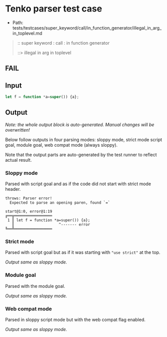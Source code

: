 # Tenko parser test case

- Path: tests/testcases/super_keyword/call/in_function_generator/illegal_in_arg_in_toplevel.md

> :: super keyword : call : in function generator
>
> ::> illegal in arg in toplevel
## FAIL

## Input


`````js
let f = function *a=super()) {a};
`````

## Output

_Note: the whole output block is auto-generated. Manual changes will be overwritten!_

Below follow outputs in four parsing modes: sloppy mode, strict mode script goal, module goal, web compat mode (always sloppy).

Note that the output parts are auto-generated by the test runner to reflect actual result.

### Sloppy mode

Parsed with script goal and as if the code did not start with strict mode header.

`````
throws: Parser error!
  Expected to parse an opening paren, found `=`

start@1:0, error@1:19
╔══╦═════════════════
 1 ║ let f = function *a=super()) {a};
   ║                    ^------- error
╚══╩═════════════════

`````

### Strict mode

Parsed with script goal but as if it was starting with `"use strict"` at the top.

_Output same as sloppy mode._

### Module goal

Parsed with the module goal.

_Output same as sloppy mode._

### Web compat mode

Parsed in sloppy script mode but with the web compat flag enabled.

_Output same as sloppy mode._

